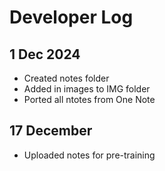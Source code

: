 # Developer Log

## 1 Dec 2024

- Created notes folder
- Added in images to IMG folder
- Ported all ntotes from One Note

## 17 December 
- Uploaded notes for pre-training 